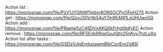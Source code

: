 Action list : https://monosnap.com/file/PzV1JYQNWf1mbjy6ONSGCPyOFpH27S 
Action get : https://monosnap.com/file/QzvJ30Vrtb54uY7m9EAM1LsUHUwo5Q 
Action add : https://monosnap.com/file/PRaelw5zC46DVnAKQXkFrhgfdgfyEC 
Action remove : https://monosnap.com/file/RF5Enk99IwGuuIQtn25nKyv7hzLuXq 
Action list after tasks : https://monosnap.com/file/GSDzVJIqEmtuzawmBlbCzclEmZg8Sl 

